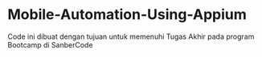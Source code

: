 # Mobile-Automation-Using-Appium
Code ini dibuat dengan tujuan untuk memenuhi Tugas Akhir pada program Bootcamp di SanberCode
